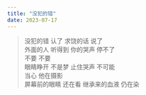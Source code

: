```yaml
---
title: "没犯的错"
date: 2023-07-17
---
```


>没犯的错
认了
求饶的话
说了\
外面的人
听得到
你的哭声
停不了\
不要 不要\
眼睛睁开
不是梦
止住哭声
不可能\
当心
他在摄影\
屏幕前的眼睛
还在看
继承来的血液
仍在染
